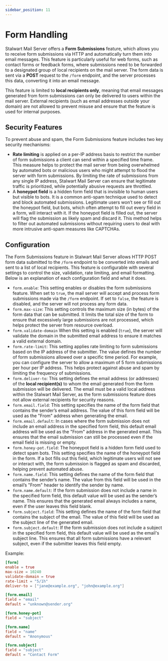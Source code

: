 ```yaml
---
sidebar_position: 11
---
```


# Form Handling

Stalwart Mail Server offers a **Form Submissions** feature, which allows you to receive form submissions via HTTP and automatically turn them into email messages. This feature is particularly useful for web forms, such as contact forms or feedback forms, where submissions need to be forwarded to a designated group of local recipients on the mail server. The form data is sent via a **POST** request to the `/form` endpoint, and the server processes this data, converting it into an email message.

This feature is limited to **local recipients only**, meaning that email messages generated from form submissions can only be delivered to users within the mail server. External recipients (such as email addresses outside your domain) are not allowed to prevent misuse and ensure that the feature is used for internal purposes.

## Security Features

To prevent abuse and spam, the Form Submissions feature includes two key security mechanisms:

- **Rate limiting** is applied on a per-IP address basis to restrict the number of form submissions a client can send within a specified time frame. This measure helps to protect the mail server from being overwhelmed by automated bots or malicious users who might attempt to flood the server with form submissions. By limiting the rate of submissions from any single IP address, Stalwart Mail Server can ensure that legitimate traffic is prioritized, while potentially abusive requests are throttled.
- A **honeypot field** is a hidden form field that is invisible to human users but visible to bots. It is a common anti-spam technique used to detect and block automated submissions. Legitimate users won’t see or fill out the honeypot field, but bots, which often attempt to fill out every field in a form, will interact with it. If the honeypot field is filled out, the server will flag the submission as likely spam and discard it. This method helps to filter out automated submissions without requiring users to deal with more intrusive anti-spam measures like CAPTCHAs.

## Configuration

The Form Submissions feature in Stalwart Mail Server allows HTTP POST form data submitted to the `/form` endpoint to be converted into emails and sent to a list of local recipients. This feature is configurable with several settings to control the size, validation, rate limiting, and email formatting. Below is an explanation of each configuration field and what it does.

- `form.enable`: This setting enables or disables the form submissions feature. When set to `true`, the mail server will accept and process form submissions made via the `/form` endpoint. If set to `false`, the feature is disabled, and the server will not process any form data.
- `form.max-size`: This setting controls the maximum size (in bytes) of the form data that can be submitted. It limits the total size of the form to ensure that excessively large submissions are not processed, which helps protect the server from resource overload.
- `form.validate-domain` When this setting is enabled (`true`), the server will validate the domain in the submitted email address to ensure it matches a valid external domain.
- `form.rate-limit`: This setting applies rate limiting to form submissions based on the IP address of the submitter. The value defines the number of form submissions allowed over a specific time period. For example, you can configure the server to allow a maximum of 5 form submissions per hour per IP address. This helps protect against abuse and spam by limiting the frequency of submissions.
- `form.deliver-to`: This setting defines the email address (or addresses) of the **local recipient(s)** to whom the email generated from the form submission will be delivered. The email must be a valid local address within the Stalwart Mail Server, as the form submissions feature does not allow external recipients for security reasons.
- `form.email.field`: This setting specifies the name of the form field that contains the sender’s email address. The value of this form field will be used as the "From" address when generating the email.
- `form.email.default`: In cases where the form submission does not include an email address in the specified form field, this default email address will be used as the "From" address in the generated email. This ensures that the email submission can still be processed even if the email field is missing or empty.
- `form.honey-pot.field`: The honeypot field is a hidden form field used to detect spam bots. This setting specifies the name of the honeypot field in the form. If a bot fills out this field, which legitimate users will not see or interact with, the form submission is flagged as spam and discarded, helping prevent automated abuse.
- `form.name.field`: This setting defines the name of the form field that contains the sender’s name. The value from this field will be used in the email’s "From" header to identify the sender by name.
- `form.name.default`: If the form submission does not include a name in the specified form field, this default value will be used as the sender’s name. This ensures that the generated email always includes a name, even if the user leaves this field blank.
- `form.subject.field`: This setting defines the name of the form field that contains the subject of the email. The value of this field will be used as the subject line of the generated email.
- `form.subject.default`: If the form submission does not include a subject in the specified form field, this default value will be used as the email's subject line. This ensures that all form submissions have a relevant subject, even if the submitter leaves this field empty.

Example:


```toml
[form]
enable = true
max-size = 10240
validate-domain = true
rate-limit = "5/1h"
deliver-to = ["jane@example.org", "john@example.org"]

[form.email]
field = "email"
default = "unknown@sender.org"

[form.honey-pot]
field = "subject"

[form.name]
field = "name"
default = "Anonymous"

[form.subject]
field = "subject"
default = "Contact Form"
```
